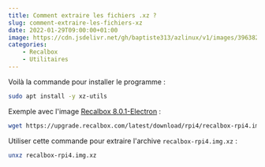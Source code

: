 ```yaml
---
title: Comment extraire les fichiers .xz ?
slug: comment-extraire-les-fichiers-xz
date: 2022-01-29T09:00:00+01:00
image: https://cdn.jsdelivr.net/gh/baptiste313/azlinux/v1/images/3963826/raw.webp
categories:
    - Recalbox
    - Utilitaires
---
```


Voilà la commande pour installer le programme :

```bash
sudo apt install -y xz-utils
```

Exemple avec l'image [Recalbox 8.0.1-Electron](https://www.recalbox.com/fr/download/stable/allimages/) : 

```bash
wget https://upgrade.recalbox.com/latest/download/rpi4/recalbox-rpi4.img.xz
```

Utiliser cette commande pour extraire l'archive `recalbox-rpi4.img.xz` :

```bash
unxz recalbox-rpi4.img.xz
```